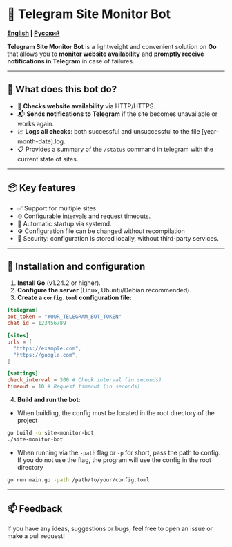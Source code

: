 # 🚨 Telegram Site Monitor Bot

**[English](README.md) | [Русский](README.ru.md)**

**Telegram Site Monitor Bot** is a lightweight and convenient solution on **Go** that allows you to **monitor website
availability** and **promptly receive notifications in Telegram** in case of failures.

---

## 🔧 What does this bot do?

- 📡 **Checks website availability** via HTTP/HTTPS.
- 📬 **Sends notifications to Telegram** if the site becomes unavailable or works again.
- 📈 **Logs all checks**: both successful and unsuccessful to the file [year-month-date].log.
- 📋 Provides a summary of the `/status` command in telegram with the current state of sites.

---

## 📦 Key features

- ✅ Support for multiple sites.
- ⏱ Configurable intervals and request timeouts.
- 🔁 Automatic startup via systemd.
- ⚙️ Configuration file can be changed without recompilation
- 🔐 Security: configuration is stored locally, without third-party services.

---

## 📂 Installation and configuration

1. **Install Go** (v1.24.2 or higher).
2. **Configure the server** (Linux, Ubuntu/Debian recommended).
3. **Create a `config.toml` configuration file:**

```toml
[telegram]
bot_token = "YOUR_TELEGRAM_BOT_TOKEN"
chat_id = 123456789

[sites]
urls = [
  "https://example.com",
  "https://google.com",
]

[settings]
check_interval = 300 # Check interval (in seconds)
timeout = 10 # Request timeout (in seconds)
```

4. **Build and run the bot:**

- When building, the config must be located in the root directory of the project
```bash
go build -o site-monitor-bot
./site-monitor-bot
```

- When running via the `-path` flag or `-p` for short, pass the path to config.
  If you do not use the flag, the program will use the config in the root directory
```bash
go run main.go -path /path/to/your/config.toml
```

---

## 📫 Feedback

If you have any ideas, suggestions or bugs, feel free to open an issue or make a pull request!